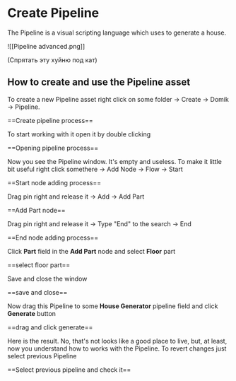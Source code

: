 # Create Pipeline
The Pipeline is a visual scripting language which uses to generate a house.

![[Pipeline advanced.png]]


(Спрятать эту хуйню под кат)
## How to create and use the Pipeline asset

To create a new Pipeline asset right click on some folder -> Create -> Domik -> Pipeline. 

==Create pipeline process==

To start working with it open it by double clicking

==Opening pipeline process==

Now you see the Pipeline window. It's empty and useless. 
To make it little bit useful right click somethere -> Add Node -> Flow -> Start

==Start node adding process==

Drag pin right and release it -> Add -> Add Part

==Add Part node==

Drag pin right and release it -> Type "End" to the search -> End

==End node adding process==

Click **Part** field in the **Add Part** node and select **Floor** part

==select floor part==

Save and close the window

==save and close==

Now drag this Pipeline to some **House Generator** pipeline field and click **Generate** button

==drag and click generate==

Here is the result. 
No, that's not looks like a good place to live, but, at least, now you understand how to works with the Pipeline. To revert changes just select previous Pipeline

==Select previous pipeline and check it==
